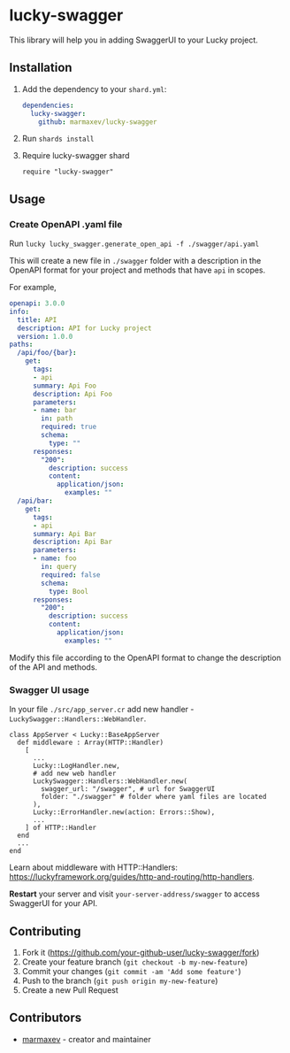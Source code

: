 # lucky-swagger

This library will help you in adding SwaggerUI to your Lucky project.

## Installation

1. Add the dependency to your `shard.yml`:

   ```yaml
   dependencies:
     lucky-swagger:
       github: marmaxev/lucky-swagger
   ```

2. Run `shards install`

3. Require lucky-swagger shard

   ```crystal
   require "lucky-swagger"
   ```

## Usage

### Create OpenAPI .yaml file

Run `lucky lucky_swagger.generate_open_api -f ./swagger/api.yaml `

This will create a new file in `./swagger` folder with a description in the OpenAPI format for your project and methods that have `api`  in scopes.

For example,

```yaml
openapi: 3.0.0
info:
  title: API
  description: API for Lucky project
  version: 1.0.0
paths:
  /api/foo/{bar}:
    get:
      tags:
      - api
      summary: Api Foo
      description: Api Foo
      parameters:
      - name: bar
        in: path
        required: true
        schema:
          type: ""
      responses:
        "200":
          description: success
          content:
            application/json:
              examples: ""
  /api/bar:
    get:
      tags:
      - api
      summary: Api Bar
      description: Api Bar
      parameters:
      - name: foo
        in: query
        required: false
        schema:
          type: Bool
      responses:
        "200":
          description: success
          content:
            application/json:
              examples: ""
```

Modify this file according to the OpenAPI format to change the description of the API and methods.

### Swagger UI usage

In your file `./src/app_server.cr` add new handler - `LuckySwagger::Handlers::WebHandler`.

```crystal
class AppServer < Lucky::BaseAppServer
  def middleware : Array(HTTP::Handler)
    [
      ...
      Lucky::LogHandler.new,
      # add new web handler
      LuckySwagger::Handlers::WebHandler.new(
        swagger_url: "/swagger", # url for SwaggerUI
        folder: "./swagger" # folder where yaml files are located
      ), 
      Lucky::ErrorHandler.new(action: Errors::Show),
      ...
    ] of HTTP::Handler
  end
  ...
end
```

Learn about middleware with HTTP::Handlers: https://luckyframework.org/guides/http-and-routing/http-handlers.

**Restart** your server and visit `your-server-address/swagger` to access SwaggerUI for your API.

## Contributing

1. Fork it (<https://github.com/your-github-user/lucky-swagger/fork>)
2. Create your feature branch (`git checkout -b my-new-feature`)
3. Commit your changes (`git commit -am 'Add some feature'`)
4. Push to the branch (`git push origin my-new-feature`)
5. Create a new Pull Request

## Contributors

- [marmaxev](https://github.com/marmaxev) - creator and maintainer

